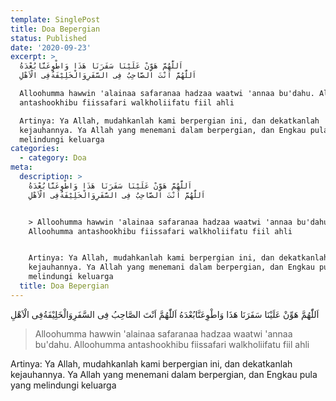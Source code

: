 ```yaml
---
template: SinglePost
title: Doa Bepergian
status: Published
date: '2020-09-23'
excerpt: >
  اَللّٰهُمَّ هَوِّنْ عَلَيْنَا سَفَرَنَا هَذَا وَاطْوِعَنَّابُعْدَهُ
  اَللّٰهُمَّ اَنْتَ الصَّاحِبُ فِى السَّفَرِوَالْخَلِيْفَةُفِى الْاَهْلِ

  Alloohumma hawwin 'alainaa safaranaa hadzaa waatwi 'annaa bu'dahu. Alloohumma
  antashookhibu fiissafari walkholiifatu fiil ahli

  Artinya: Ya Allah, mudahkanlah kami berpergian ini, dan dekatkanlah
  kejauhannya. Ya Allah yang menemani dalam berpergian, dan Engkau pula yang
  melindungi keluarga
categories:
  - category: Doa
meta:
  description: >
    اَللّٰهُمَّ هَوِّنْ عَلَيْنَا سَفَرَنَا هَذَا وَاطْوِعَنَّابُعْدَهُ
    اَللّٰهُمَّ اَنْتَ الصَّاحِبُ فِى السَّفَرِوَالْخَلِيْفَةُفِى الْاَهْلِ


    > Alloohumma hawwin 'alainaa safaranaa hadzaa waatwi 'annaa bu'dahu.
    Alloohumma antashookhibu fiissafari walkholiifatu fiil ahli


    Artinya: Ya Allah, mudahkanlah kami berpergian ini, dan dekatkanlah
    kejauhannya. Ya Allah yang menemani dalam berpergian, dan Engkau pula yang
    melindungi keluarga
  title: Doa Bepergian
---
```

اَللّٰهُمَّ هَوِّنْ عَلَيْنَا سَفَرَنَا هَذَا وَاطْوِعَنَّابُعْدَهُ اَللّٰهُمَّ اَنْتَ الصَّاحِبُ فِى السَّفَرِوَالْخَلِيْفَةُفِى الْاَهْلِ

> Alloohumma hawwin 'alainaa safaranaa hadzaa waatwi 'annaa bu'dahu. Alloohumma antashookhibu fiissafari walkholiifatu fiil ahli

Artinya: Ya Allah, mudahkanlah kami berpergian ini, dan dekatkanlah kejauhannya. Ya Allah yang menemani dalam berpergian, dan Engkau pula yang melindungi keluarga
